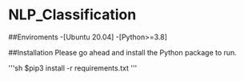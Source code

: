 # NLP_Classification

##Enviroments
-[Ubuntu 20.04]
-[Python>=3.8]

##Installation
Please go ahead and install the Python package to run.

'''sh
$pip3 install -r requirements.txt
'''
